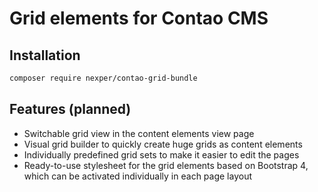 # Grid elements for Contao CMS

## Installation
```bash
composer require nexper/contao-grid-bundle
```
## Features (planned)
- Switchable grid view in the content elements view page
- Visual grid builder to quickly create huge grids as content elements
- Individually predefined grid sets to make it easier to edit the pages
- Ready-to-use stylesheet for the grid elements based on Bootstrap 4, which can be activated individually in each page layout
